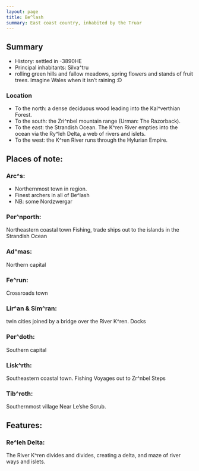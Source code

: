 ```yaml
---
layout: page
title: Be^lash
summary: East coast country, inhabited by the Truar
---
```


## Summary

- History: settled in -3890HE
- Principal inhabitants: Silva^tru
- rolling green hills and fallow meadows, spring flowers and stands of fruit trees. Imagine Wales when it isn’t raining :D

### Location

- To the north: a dense deciduous wood leading into the Kal^verthian Forest. 
- To the south: the Zri^nbel mountain range (Urman: The Razorback).
- To the east: the Strandish Ocean. The K^ren River empties into the ocean via the Ry^leh Delta, a web of rivers and islets.
- To the west: the K^ren River runs through the Hylurian Empire.

## Places of note:

### Arc^s:

- Northernmost town in region.
- Finest archers in all of Be^lash
- NB: some Nordzwergar

### Per^nporth:
Northeastern coastal town
Fishing, trade ships out to the islands in the Strandish Ocean

### Ad^mas:
Northern capital

### Fe^run:
Crossroads town 

### Lir^an & Sim^ran:
twin cities joined by a bridge over the River K^ren.
Docks

### Per^doth:
Southern capital

### Lisk^rth:
Southeastern coastal town.
Fishing
Voyages out to Zr^nbel Steps

### Tib^roth:
Southernmost village
Near Le’she Scrub.

## Features:

### Re^leh Delta:

The River K^ren divides and divides, creating a delta, and maze of river ways and islets.
